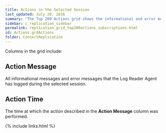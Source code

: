 ```yaml
---
title: Actions in the Selected Session
last_updated: July 29, 2016
summary: "The Top 200 Actions grid shows the informational and error messages logged for the selected session. This view is shown when the Publication Type of the selected subscription is Transactional."
sidebar: c_replication_sidebar
permalink: replication_grid_top200actions_subscriptions.html
id: Actions.grdActions
folder: ConnectReplication
---
```


Columns in the grid include:

## Action Message

All informational messages and error messages that the Log Reader Agent has logged during the selected session.

## Action Time

The time at which the action described in the **Action Message** column was performed.


{% include links.html %}
